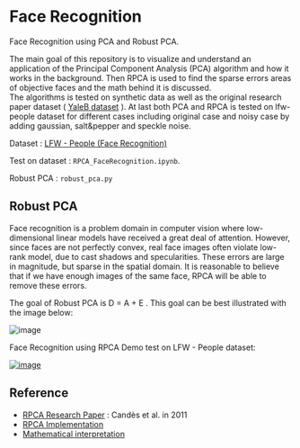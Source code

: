 # Face Recognition
Face Recognition using PCA and Robust PCA. 


The main goal of this repository is to visualize and understand an application of the Principal Component Analysis (PCA) algorithm and how it works in the background. Then RPCA is used to find the sparse errors areas of objective faces and the math behind it is discussed.  
The algorithms is tested on synthetic data as well as the original research paper dataset ( [YaleB dataset](https://www.kaggle.com/datasets/olgabelitskaya/yale-face-database) ). At last both PCA  and RPCA is tested on lfw-people dataset for different cases including original case and noisy case by adding gaussian, salt&pepper and speckle noise.


Dataset : [LFW - People (Face Recognition)](https://www.kaggle.com/datasets/atulanandjha/lfwpeople)

Test on dataset : `RPCA_FaceRecognition.ipynb`. 

Robust PCA : `robust_pca.py`




## Robust PCA
Face recognition is a problem domain in computer vision where low-dimensional linear models have received a great deal of attention. However, since faces are not perfectly convex, real face images often violate low-rank model, due to cast shadows and specularities. These errors are large in magnitude, but sparse in the spatial domain. It is reasonable to believe that if we have enough images of the same face, RPCA  will be able to remove these errors.  


The goal of Robust PCA is D = A + E . This goal can be best illustrated with the image below:  

![image](https://kojinoshiba.com/assets/images/2018-05-27-robust-pca/robust_pca.png) 


Face Recognition using RPCA Demo test on LFW - People dataset:  

[![image](https://www.linkpicture.com/q/download3_1.png)](https://www.linkpicture.com/view.php?img=LPic63dd698bbe49b1061729209)





## Reference 

- [RPCA Research Paper](https://arxiv.org/pdf/0912.3599.pdf) : Candès et al. in 2011
- [RPCA Implementation](https://github.com/dganguli/robust-pca)
- [Mathematical interpretation](https://kojinoshiba.com/pca/)











